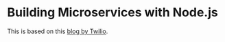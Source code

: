 # Building Microservices with Node.js
This is based on this [blog by Twilio](https://www.twilio.com/blog/building-javascript-microservices-node-js). 